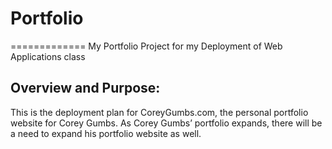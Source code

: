 # Portfolio
=============
My Portfolio Project for my Deployment of Web Applications class

Overview and Purpose:
---------------------

This is the deployment plan for CoreyGumbs.com, the personal portfolio website for Corey Gumbs.  As Corey Gumbs’ portfolio expands, there will be a need to expand his portfolio website as well. 
